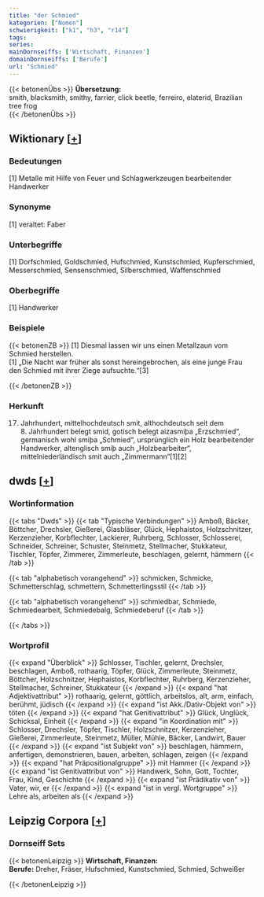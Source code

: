 ```yaml
---
title: "der Schmied"
kategorien: ["Nomen"]
schwierigkeit: ["k1", "h3", "r14"]
tags:
series:
mainDornseiffs: ['Wirtschaft, Finanzen']
domainDornseiffs: ['Berufe']
url: "Schmied"
---
```


{{< betonenÜbs >}}
**Übersetzung:**  
smith, blacksmith, smithy, farrier, click beetle, ferreiro, elaterid, Brazilian tree frog  
{{< /betonenÜbs >}}

## Wiktionary [[+](https://de.wiktionary.org/wiki/Schmied)]

### Bedeutungen
[1] Metalle mit Hilfe von Feuer und Schlagwerkzeugen bearbeitender Handwerker  

### Synonyme
[1] veraltet: Faber  

### Unterbegriffe
[1] Dorfschmied, Goldschmied, Hufschmied, Kunstschmied, Kupferschmied, Messerschmied, Sensenschmied, Silberschmied, Waffenschmied  

### Oberbegriffe
[1] Handwerker  

### Beispiele
{{< betonenZB >}}
[1] Diesmal lassen wir uns einen Metallzaun vom Schmied herstellen.  
[1] „Die Nacht war früher als sonst hereingebrochen, als eine junge Frau den Schmied mit ihrer Ziege aufsuchte.“[3]  

{{< /betonenZB >}}
### Herkunft
17. Jahrhundert, mittelhochdeutsch smit, althochdeutsch seit dem 8. Jahrhundert belegt smid, gotisch belegt aizasmiþa „Erzschmied“, germanisch wohl smiþa „Schmied“, ursprünglich ein Holz bearbeitender Handwerker, altenglisch smiþ auch „Holzbearbeiter“, mittelniederländisch smit auch „Zimmermann“[1][2]  



## dwds [[+](https://www.dwds.de/wb/Schmied)]

### Wortinformation
{{< tabs "Dwds" >}}
{{< tab "Typische Verbindungen" >}}
Amboß, Bäcker, Böttcher, Drechsler, Gießerei, Glasbläser, Glück, Hephaistos, Holzschnitzer, Kerzenzieher, Korbflechter, Lackierer, Ruhrberg, Schlosser, Schlosserei, Schneider, Schreiner, Schuster, Steinmetz, Stellmacher, Stukkateur, Tischler, Töpfer, Zimmerer, Zimmerleute, beschlagen, gelernt, hämmern
{{< /tab >}}

{{< tab "alphabetisch vorangehend" >}}
schmicken, Schmicke, Schmetterschlag, schmettern, Schmetterlingsstil
{{< /tab >}}

{{< tab "alphabetisch vorangehend" >}}
schmiedbar, Schmiede, Schmiedearbeit, Schmiedebalg, Schmiedeberuf
{{< /tab >}}

{{< /tabs >}}

### Wortprofil
{{< expand "Überblick" >}} Schlosser, Tischler, gelernt, Drechsler, beschlagen, Amboß, rothaarig, Töpfer, Glück, Zimmerleute, Steinmetz, Böttcher, Holzschnitzer, Hephaistos, Korbflechter, Ruhrberg, Kerzenzieher, Stellmacher, Schreiner, Stukkateur {{< /expand >}}
{{< expand "hat Adjektivattribut" >}} rothaarig, gelernt, göttlich, arbeitslos, alt, arm, einfach, berühmt, jüdisch {{< /expand >}}
{{< expand "ist Akk./Dativ-Objekt von" >}} töten {{< /expand >}}
{{< expand "hat Genitivattribut" >}} Glück, Unglück, Schicksal, Einheit {{< /expand >}}
{{< expand "in Koordination mit" >}} Schlosser, Drechsler, Töpfer, Tischler, Holzschnitzer, Kerzenzieher, Gießerei, Zimmerleute, Steinmetz, Müller, Mühle, Bäcker, Landwirt, Bauer {{< /expand >}}
{{< expand "ist Subjekt von" >}} beschlagen, hämmern, anfertigen, demonstrieren, bauen, arbeiten, schlagen, zeigen {{< /expand >}}
{{< expand "hat Präpositionalgruppe" >}} mit Hammer {{< /expand >}}
{{< expand "ist Genitivattribut von" >}} Handwerk, Sohn, Gott, Tochter, Frau, Kind, Geschichte {{< /expand >}}
{{< expand "ist Prädikativ von" >}} Vater, wir, er {{< /expand >}}
{{< expand "ist in vergl. Wortgruppe" >}} Lehre als, arbeiten als {{< /expand >}}

## Leipzig Corpora [[+](https://corpora.uni-leipzig.de/en/res?word=Schmied&corpusId=deu_newscrawl-public_2018)]

### Dornseiff Sets
{{< betonenLeipzig >}}
**Wirtschaft, Finanzen:**  
**Berufe:** Dreher, Fräser, Hufschmied, Kunstschmied, Schmied, Schweißer  

{{< /betonenLeipzig >}}
